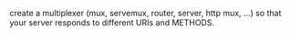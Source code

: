 create a multiplexer (mux, servemux, router, server, http mux, ...) so that your server responds to different URIs and METHODS.